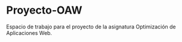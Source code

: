 # Proyecto-OAW
Espacio de trabajo para el proyecto de la asignatura Optimización de Aplicaciones Web. 
